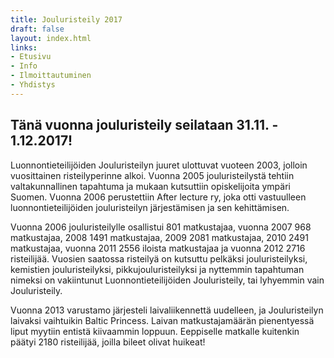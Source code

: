 ```yaml
---
title: Jouluristeily 2017
draft: false
layout: index.html
links:
- Etusivu
- Info
- Ilmoittautuminen
- Yhdistys
---
```

## Tänä vuonna jouluristeily seilataan 31.11. - 1.12.2017!

Luonnontieteilijöiden Jouluristeilyn juuret ulottuvat vuoteen 2003, jolloin vuosittainen risteilyperinne alkoi. Vuonna 2005 jouluristeilystä tehtiin valtakunnallinen tapahtuma ja mukaan kutsuttiin opiskelijoita ympäri Suomen. Vuonna 2006 perustettiin After lecture ry, joka otti vastuulleen luonnontieteilijöiden jouluristeilyn järjestämisen ja sen kehittämisen.
 
Vuonna 2006 jouluristeilylle osallistui 801 matkustajaa, vuonna 2007 968 matkustajaa, 2008 1491 matkustajaa, 2009 2081 matkustajaa, 2010 2491 matkustajaa, vuonna 2011 2556 iloista matkustajaa ja vuonna 2012 2716 risteilijää. Vuosien saatossa risteilyä on kutsuttu pelkäksi jouluristeilyksi, kemistien jouluristeilyksi, pikkujouluristeilyksi ja nyttemmin tapahtuman nimeksi on vakiintunut Luonnontieteilijöiden Jouluristeily, tai lyhyemmin vain Jouluristeily.
 
Vuonna 2013 varustamo järjesteli laivaliikennettä uudelleen, ja Jouluristeilyn laivaksi vaihtuikin Baltic Princess. Laivan matkustajamäärän pienentyessä liput myytiin entistä kiivaammin loppuun. Eeppiselle matkalle kuitenkin päätyi 2180 risteilijää, joilla bileet olivat huikeat!
